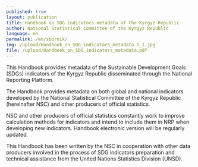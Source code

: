 ```yaml
---
published: true
layout: publication
title: Handbook on SDG indicators metadata of the Kyrgyz Republic
author: National Statistical Committee of the Kyrgyz Republic
language: en
permalink: /en/sbornik/
img: /upload/Handbook_on_SDG_indicators_metadata 1_1.jpg
file: /upload/Handbook_on_SDG_indicators_metadata.pdf
---
```

This Handbook provides metadata of the Sustainable Development Goals (SDGs) indicators of the Kyrgyz Republic disseminated through the National Reporting Platform.

The Handbook provides metadata on both global and national indicators developed by the National Statistical Committee of the Kyrgyz Republic (hereinafter NSC) and other producers of official statistics.

NSC and other producers of official statistics constantly work to improve calculation methods for indicators and intend to include them in NRP when developing new indicators. Handbook electronic version will be regularly updated.

This Handbook has been written by the NSC in cooperation with other data producers involved in the process of SDG indicators preparation and technical assistance from the United Nations Statistics Division (UNSD).
